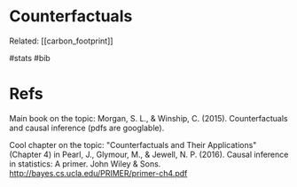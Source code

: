 # Counterfactuals

Related: [[carbon_footprint]]

#stats #bib


# Refs

Main book on the topic:
Morgan, S. L., & Winship, C. (2015). Counterfactuals and causal inference (pdfs are googlable).

Cool chapter on the topic: 
"Counterfactuals and Their Applications" (Chapter 4) in Pearl, J., Glymour, M., & Jewell, N. P. (2016). Causal inference in statistics: A primer. John Wiley & Sons. http://bayes.cs.ucla.edu/PRIMER/primer-ch4.pdf